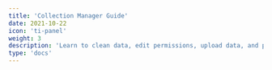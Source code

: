 ```yaml
---
title: 'Collection Manager Guide'
date: 2021-10-22
icon: 'ti-panel'
weight: 3
description: 'Learn to clean data, edit permissions, upload data, and perform other administrator functions.'
type: 'docs'
---
```

